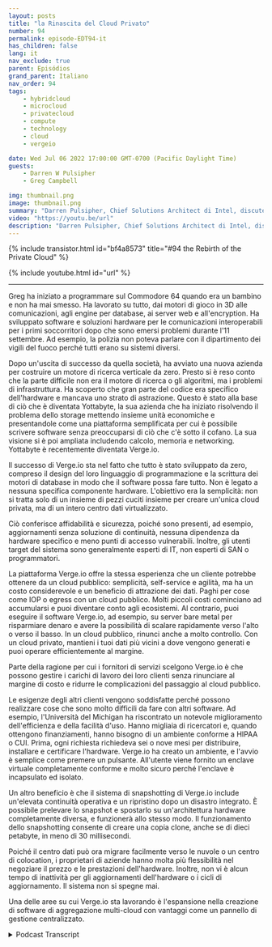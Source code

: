 ```yaml
---
layout: posts
title: "la Rinascita del Cloud Privato"
number: 94
permalink: episode-EDT94-it
has_children: false
lang: it
nav_exclude: true
parent: Episódios
grand_parent: Italiano
nav_order: 94
tags:
    - hybridcloud
    - microcloud
    - privatecloud
    - compute
    - technology
    - cloud
    - vergeio

date: Wed Jul 06 2022 17:00:00 GMT-0700 (Pacific Daylight Time)
guests:
    - Darren W Pulsipher
    - Greg Campbell

img: thumbnail.png
image: thumbnail.png
summary: "Darren Pulsipher, Chief Solutions Architect di Intel, discute dei data center definiti dal software di Verge.io che semplificano l'IT e rendono il cloud privato facile ed efficiente insieme al CTO di Verge.io, Greg Campbell."
video: "https://youtu.be/url"
description: "Darren Pulsipher, Chief Solutions Architect di Intel, discute dei data center definiti dal software di Verge.io che semplificano l'IT e rendono il cloud privato facile ed efficiente insieme al CTO di Verge.io, Greg Campbell."
---
```


<div>
{% include transistor.html id="bf4a8573" title="#94 the Rebirth of the Private Cloud" %}

{% include youtube.html id="url" %}
</div>

---

Greg ha iniziato a programmare sul Commodore 64 quando era un bambino e non ha mai smesso. Ha lavorato su tutto, dai motori di gioco in 3D alle comunicazioni, agli engine per database, ai server web e all'encryption. Ha sviluppato software e soluzioni hardware per le comunicazioni interoperabili per i primi soccorritori dopo che sono emersi problemi durante l'11 settembre. Ad esempio, la polizia non poteva parlare con il dipartimento dei vigili del fuoco perché tutti erano su sistemi diversi.

Dopo un'uscita di successo da quella società, ha avviato una nuova azienda per costruire un motore di ricerca verticale da zero. Presto si è reso conto che la parte difficile non era il motore di ricerca o gli algoritmi, ma i problemi di infrastruttura. Ha scoperto che gran parte del codice era specifico dell'hardware e mancava uno strato di astrazione. Questo è stato alla base di ciò che è diventata Yottabyte, la sua azienda che ha iniziato risolvendo il problema dello storage mettendo insieme unità economiche e presentandole come una piattaforma semplificata per cui è possibile scrivere software senza preoccuparsi di ciò che c'è sotto il cofano. La sua visione si è poi ampliata includendo calcolo, memoria e networking. Yottabyte è recentemente diventata Verge.io.

Il successo di Verge.io sta nel fatto che tutto è stato sviluppato da zero, compreso il design del loro linguaggio di programmazione e la scrittura dei motori di database in modo che il software possa fare tutto. Non è legato a nessuna specifica componente hardware. L'obiettivo era la semplicità: non si tratta solo di un insieme di pezzi cuciti insieme per creare un'unica cloud privata, ma di un intero centro dati virtualizzato.

Ciò conferisce affidabilità e sicurezza, poiché sono presenti, ad esempio, aggiornamenti senza soluzione di continuità, nessuna dipendenza da hardware specifico e meno punti di accesso vulnerabili. Inoltre, gli utenti target del sistema sono generalmente esperti di IT, non esperti di SAN o programmatori.

La piattaforma Verge.io offre la stessa esperienza che un cliente potrebbe ottenere da un cloud pubblico: semplicità, self-service e agilità, ma ha un costo considerevole e un beneficio di attrazione dei dati. Paghi per cose come IOP o egress con un cloud pubblico. Molti piccoli costi cominciano ad accumularsi e puoi diventare conto agli ecosistemi. Al contrario, puoi eseguire il software Verge.io, ad esempio, su server bare metal per risparmiare denaro e avere la possibilità di scalare rapidamente verso l'alto o verso il basso. In un cloud pubblico, rinunci anche a molto controllo. Con un cloud privato, mantieni i tuoi dati più vicini a dove vengono generati e puoi operare efficientemente al margine.

Parte della ragione per cui i fornitori di servizi scelgono Verge.io è che possono gestire i carichi di lavoro dei loro clienti senza rinunciare al margine di costo e ridurre le complicazioni del passaggio al cloud pubblico.

Le esigenze degli altri clienti vengono soddisfatte perché possono realizzare cose che sono molto difficili da fare con altri software. Ad esempio, l'Università del Michigan ha riscontrato un notevole miglioramento dell'efficienza e della facilità d'uso. Hanno migliaia di ricercatori e, quando ottengono finanziamenti, hanno bisogno di un ambiente conforme a HIPAA o CUI. Prima, ogni richiesta richiedeva sei o nove mesi per distribuire, installare e certificare l'hardware. Verge.io ha creato un ambiente, e l'avvio è semplice come premere un pulsante. All'utente viene fornito un enclave virtuale completamente conforme e molto sicuro perché l'enclave è incapsulato ed isolato.

Un altro beneficio è che il sistema di snapshotting di Verge.io include un'elevata continuità operativa e un ripristino dopo un disastro integrato. È possibile prelevare lo snapshot e spostarlo su un'architettura hardware completamente diversa, e funzionerà allo stesso modo. Il funzionamento dello snapshotting consente di creare una copia clone, anche se di dieci petabyte, in meno di 30 millisecondi.

Poiché il centro dati può ora migrare facilmente verso le nuvole o un centro di colocation, i proprietari di aziende hanno molta più flessibilità nel negoziare il prezzo e le prestazioni dell'hardware. Inoltre, non vi è alcun tempo di inattività per gli aggiornamenti dell'hardware o i cicli di aggiornamento. Il sistema non si spegne mai.

Una delle aree su cui Verge.io sta lavorando è l'espansione nella creazione di software di aggregazione multi-cloud con vantaggi come un pannello di gestione centralizzato.



<details>
<summary> Podcast Transcript </summary>

<p></p>

</details>
